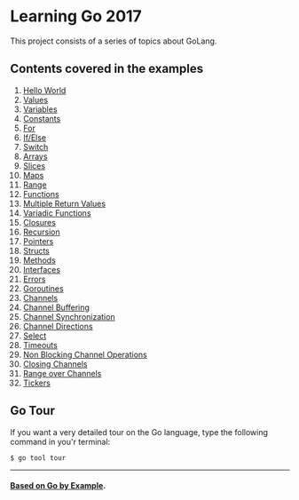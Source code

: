 # Learning Go 2017
This project consists of a series of topics  about GoLang.

## Contents covered in the examples

1. [Hello World](./01_Hello_World)
2. [Values](./02_Values)
3. [Variables](./03_Variables)
4. [Constants](./04_Constants)
5. [For](./05_For)
6. [If/Else](./06_If_Else)
7. [Switch](./07_Switch)
8. [Arrays](./08_Arrays)
9. [Slices](./09_Slices)
10. [Maps](./10_Maps)
11. [Range](./11_Range)
12. [Functions](./12_Functions)
13. [Multiple Return Values](./13_Multiple_Return_Values)
14. [Variadic Functions](./14_Variadic_Functions)
15. [Closures](./15_Closures)
16. [Recursion](./16_Recursion)
17. [Pointers](./17_Pointers)
18. [Structs](./18_Structs)
19. [Methods](./19_Methods)
20. [Interfaces](./20_Interfaces)
21. [Errors](./21_Errors)
22. [Goroutines](./22_Goroutines)
23. [Channels](./23_Channels)
24. [Channel Buffering](./24_Channel_Buffering)
25. [Channel Synchronization](./25_Channel_Synchronization)
26. [Channel Directions](./26_Channel_Directions)
27. [Select](./27_Select)
28. [Timeouts](./28_Timeouts)
29. [Non Blocking Channel Operations](./29_Non_Blocking_Channel_Operations)
30. [Closing Channels](./30_Closing_Channels)
31. [Range over Channels](./31_Range_Over_Channels)
32. [Tickers](./33_Tickers)

## Go Tour

If you want a very detailed tour on the Go language, type the following command in you'r terminal: 

```
$ go tool tour
```

---
#### [Based on Go by Example](https://gobyexample.com/).
